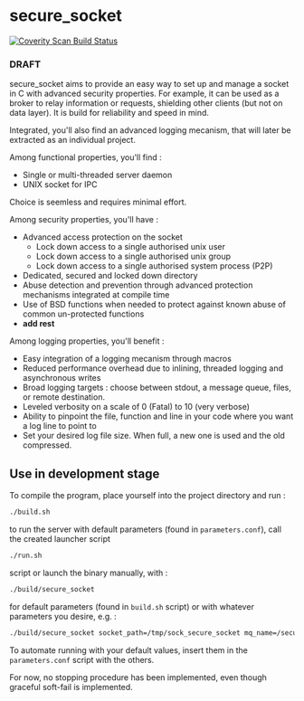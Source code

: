 # secure_socket

<a href="https://scan.coverity.com/projects/bytemare-secure_socket">
  <img alt="Coverity Scan Build Status"
       src="https://scan.coverity.com/projects/18404/badge.svg"/>
</a>

### DRAFT

secure_socket aims to provide an easy way to set up and manage a socket in C with advanced security properties.
For example, it can be used as a broker to relay information or requests, shielding other clients (but not on data layer).
It is build for reliability and speed in mind.

Integrated, you'll also find an advanced logging mecanism, that will later be extracted as an individual project.

Among functional properties, you'll find :
- Single or multi-threaded server daemon
- UNIX socket for IPC

Choice is seemless and requires minimal effort.

Among security properties, you'll have :
- Advanced access protection on the socket
    - Lock down access to a single authorised unix user
    - Lock down access to a single authorised unix group
    - Lock down access to a single authorised system process (P2P)
- Dedicated, secured and locked down directory
- Abuse detection and prevention through advanced protection mechanisms integrated at compile time
- Use of BSD functions when needed to protect against known abuse of common un-protected functions
- **add rest**


Among logging properties, you'll benefit :
- Easy integration of a logging mecanism through macros
- Reduced performance overhead due to inlining, threaded logging and asynchronous writes
- Broad logging targets : choose between stdout, a message queue, files, or remote destination.
- Leveled verbosity on a scale of 0 (Fatal) to 10 (very verbose)
- Ability to pinpoint the file, function and line in your code where you want a log line to point to
- Set your desired log file size. When full, a new one is used and the old compressed.


## Use in development stage




 To compile the program, place yourself into the project directory and run :
 ```bash
./build.sh
```

to run the server with default parameters (found in `parameters.conf`), call the created launcher script
 ```bash
./run.sh 
```

script or launch the binary manually, with :

```bash
./build/secure_socket
```

for default parameters (found in `build.sh` script) or with whatever parameters you desire, e.g. :

```bash
./build/secure_socket socket_path=/tmp/sock_secure_socket mq_name=/secure_socket_MQ log_file=/home/secure_socket/log/secure_socket_logs domain=AF_UNIX protocol=SOCK_STREAM max_connections=200 socket_permissions=0770 authorised_peer_username=www-data
```

To automate running with your default values, insert them in the `parameters.conf` script with the others.

For now, no stopping procedure has been implemented, even though graceful soft-fail is implemented.
